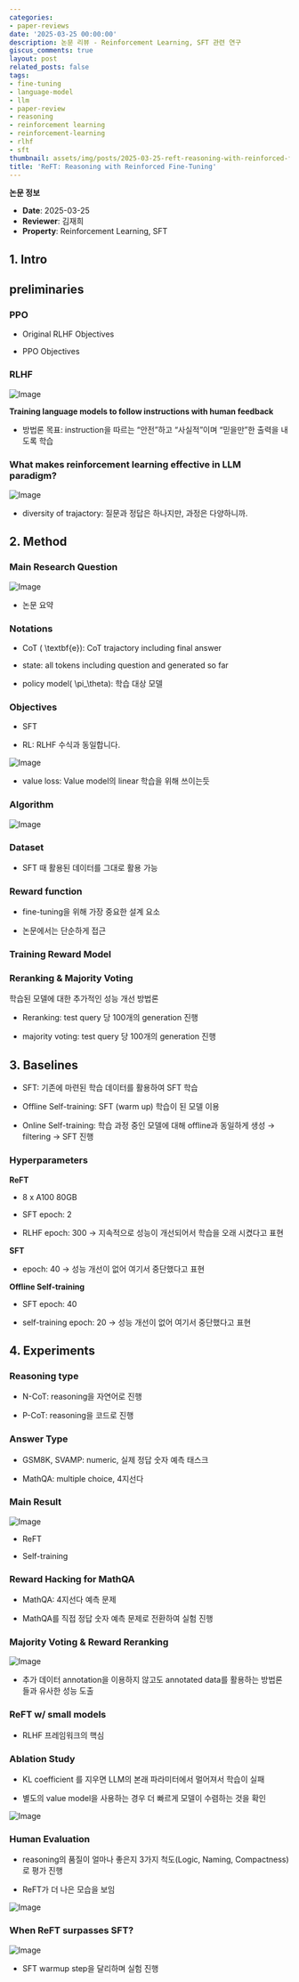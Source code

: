 ```yaml
---
categories:
- paper-reviews
date: '2025-03-25 00:00:00'
description: 논문 리뷰 - Reinforcement Learning, SFT 관련 연구
giscus_comments: true
layout: post
related_posts: false
tags:
- fine-tuning
- language-model
- llm
- paper-review
- reasoning
- reinforcement learning
- reinforcement-learning
- rlhf
- sft
thumbnail: assets/img/posts/2025-03-25-reft-reasoning-with-reinforced-fine-tuning/thumbnail.jpg
title: 'ReFT: Reasoning with Reinforced Fine-Tuning'
---
```


**논문 정보**
- **Date**: 2025-03-25
- **Reviewer**: 김재희
- **Property**: Reinforcement Learning, SFT

## 1. Intro

## preliminaries

### PPO

- Original RLHF Objectives

- PPO Objectives

### RLHF

![Image](https://prod-files-secure.s3.us-west-2.amazonaws.com/3acbc979-3f43-48f4-8683-229c6104ec76/060e8dee-a18a-4202-8058-ddb1e975a4f2/image.png?X-Amz-Algorithm=AWS4-HMAC-SHA256&X-Amz-Content-Sha256=UNSIGNED-PAYLOAD&X-Amz-Credential=ASIAZI2LB46664AO4UGH%2F20250810%2Fus-west-2%2Fs3%2Faws4_request&X-Amz-Date=20250810T113454Z&X-Amz-Expires=3600&X-Amz-Security-Token=IQoJb3JpZ2luX2VjEJv%2F%2F%2F%2F%2F%2F%2F%2F%2F%2FwEaCXVzLXdlc3QtMiJGMEQCIAa6Hmk5lW6u1nuFRVT6jEYJciEdDBMVQe6bkv1ZnRt8AiATH95Y03jEoKe40d6pG8Ef%2FmG1DvX%2FsSHthYXTtJFtfiqIBAjU%2F%2F%2F%2F%2F%2F%2F%2F%2F%2F8BEAAaDDYzNzQyMzE4MzgwNSIM83j72pTknKAq019LKtwDBVVixkTb2wicXpFqEVly8wifNd3kZeL%2F%2BuwojZi0DC8RcCbtvaqdVMbGiaRbUo3wzNf1f7uhfWwvnqSpSvduKGNf0VLRbSRmjsDzXSdZsPkF2SOM%2FW8QFSmyaWTfGEgfuNc5lGYsabV8pHroE2mbVCWtRu5TITHKi6ljgXNHb2%2BjA%2FQcASRZvBFpS12gIbACUbXkCNhM4%2B3a8yfgTp29J6x4g%2BVfW2T%2Fv%2Bp%2FkHrTNL85Z7Ss7XzGHLN5XQSDW3ewE%2Bix9ZrnTlH8CzKOnxLk9lJDd%2FTzBaj15DgkZ%2FyRbRpWS804ekok877qcE77cl%2Fh9sRgTDS6J1dQSJeJ0STl4lX4g1ikGtBq1FaFkRrR5RKwtZMy11jZ%2Bpt2SHFOzUeeWwcl3opShx%2FTGG9Eg9zyw4XhajdxxGbSbJVNGCUksWmWfE5u32U%2FR%2BVaPVC5EouMJ5uS%2Fac1VYaV2vK8qtDXUGeUDhU%2BFJ26iVuLvuJBR30nyBlJNm0SzWgUT0syJWm4xyHgrtk%2FHT%2FkNaHyzA5wXIqdssMTwdBrDaSs8Mf01oBUJAxYTmpf0ikqmmoGECRQ5krTGuf1ckHzOmAXRrMrfIshSdcG%2FXcZLTmkLF%2BdPk5HfB8lDahqlRuQqZgwhf%2FhxAY6pgGIj1nPDbdoqSlG8phjDQkk2xbZkVlSHxGDyj58h%2FEuPlSqUIZ6WeJ%2FhfAtyP0GlR%2FCSiWM0eTxJJbYrkIeo4U4X3hG9pM4PqmYf4fcOd58wQ5ElXwP8yKGBo%2BJ1n4Mo%2F0%2FHBhdktPQYNIZxIISYyC6HxKz4SEiTMkyjFMPMUhSOm3O4GnsCKpQ4zxIWm1tP9msiFTQBbCrL7LiUAHBU3BA70ruhYpI&X-Amz-Signature=f0fcb4eb790f0af337e785e753690f395ec21c270f76d98941d2d30ba10140a8&X-Amz-SignedHeaders=host&x-amz-checksum-mode=ENABLED&x-id=GetObject)

**Training language models to follow instructions with human feedback**

- 방법론 목표: instruction을 따르는 “안전”하고 “사실적”이며 “믿을만”한 출력을 내도록 학습

### What makes reinforcement learning effective in LLM paradigm?

![Image](https://prod-files-secure.s3.us-west-2.amazonaws.com/3acbc979-3f43-48f4-8683-229c6104ec76/956aacac-5991-430e-9089-aba1c0760f9e/image.png?X-Amz-Algorithm=AWS4-HMAC-SHA256&X-Amz-Content-Sha256=UNSIGNED-PAYLOAD&X-Amz-Credential=ASIAZI2LB46664AO4UGH%2F20250810%2Fus-west-2%2Fs3%2Faws4_request&X-Amz-Date=20250810T113454Z&X-Amz-Expires=3600&X-Amz-Security-Token=IQoJb3JpZ2luX2VjEJv%2F%2F%2F%2F%2F%2F%2F%2F%2F%2FwEaCXVzLXdlc3QtMiJGMEQCIAa6Hmk5lW6u1nuFRVT6jEYJciEdDBMVQe6bkv1ZnRt8AiATH95Y03jEoKe40d6pG8Ef%2FmG1DvX%2FsSHthYXTtJFtfiqIBAjU%2F%2F%2F%2F%2F%2F%2F%2F%2F%2F8BEAAaDDYzNzQyMzE4MzgwNSIM83j72pTknKAq019LKtwDBVVixkTb2wicXpFqEVly8wifNd3kZeL%2F%2BuwojZi0DC8RcCbtvaqdVMbGiaRbUo3wzNf1f7uhfWwvnqSpSvduKGNf0VLRbSRmjsDzXSdZsPkF2SOM%2FW8QFSmyaWTfGEgfuNc5lGYsabV8pHroE2mbVCWtRu5TITHKi6ljgXNHb2%2BjA%2FQcASRZvBFpS12gIbACUbXkCNhM4%2B3a8yfgTp29J6x4g%2BVfW2T%2Fv%2Bp%2FkHrTNL85Z7Ss7XzGHLN5XQSDW3ewE%2Bix9ZrnTlH8CzKOnxLk9lJDd%2FTzBaj15DgkZ%2FyRbRpWS804ekok877qcE77cl%2Fh9sRgTDS6J1dQSJeJ0STl4lX4g1ikGtBq1FaFkRrR5RKwtZMy11jZ%2Bpt2SHFOzUeeWwcl3opShx%2FTGG9Eg9zyw4XhajdxxGbSbJVNGCUksWmWfE5u32U%2FR%2BVaPVC5EouMJ5uS%2Fac1VYaV2vK8qtDXUGeUDhU%2BFJ26iVuLvuJBR30nyBlJNm0SzWgUT0syJWm4xyHgrtk%2FHT%2FkNaHyzA5wXIqdssMTwdBrDaSs8Mf01oBUJAxYTmpf0ikqmmoGECRQ5krTGuf1ckHzOmAXRrMrfIshSdcG%2FXcZLTmkLF%2BdPk5HfB8lDahqlRuQqZgwhf%2FhxAY6pgGIj1nPDbdoqSlG8phjDQkk2xbZkVlSHxGDyj58h%2FEuPlSqUIZ6WeJ%2FhfAtyP0GlR%2FCSiWM0eTxJJbYrkIeo4U4X3hG9pM4PqmYf4fcOd58wQ5ElXwP8yKGBo%2BJ1n4Mo%2F0%2FHBhdktPQYNIZxIISYyC6HxKz4SEiTMkyjFMPMUhSOm3O4GnsCKpQ4zxIWm1tP9msiFTQBbCrL7LiUAHBU3BA70ruhYpI&X-Amz-Signature=21366e460a0d581c14ea75ffc75390b554a1a1ba87cb1f4e811d2c6b1e7416ca&X-Amz-SignedHeaders=host&x-amz-checksum-mode=ENABLED&x-id=GetObject)

- diversity of trajactory: 질문과 정답은 하나지만, 과정은 다양하니까.

## 2. Method

### Main Research Question

![Image](https://prod-files-secure.s3.us-west-2.amazonaws.com/3acbc979-3f43-48f4-8683-229c6104ec76/502e6748-e807-4f75-b4e6-b0108a3dc2e9/image.png?X-Amz-Algorithm=AWS4-HMAC-SHA256&X-Amz-Content-Sha256=UNSIGNED-PAYLOAD&X-Amz-Credential=ASIAZI2LB46664AO4UGH%2F20250810%2Fus-west-2%2Fs3%2Faws4_request&X-Amz-Date=20250810T113454Z&X-Amz-Expires=3600&X-Amz-Security-Token=IQoJb3JpZ2luX2VjEJv%2F%2F%2F%2F%2F%2F%2F%2F%2F%2FwEaCXVzLXdlc3QtMiJGMEQCIAa6Hmk5lW6u1nuFRVT6jEYJciEdDBMVQe6bkv1ZnRt8AiATH95Y03jEoKe40d6pG8Ef%2FmG1DvX%2FsSHthYXTtJFtfiqIBAjU%2F%2F%2F%2F%2F%2F%2F%2F%2F%2F8BEAAaDDYzNzQyMzE4MzgwNSIM83j72pTknKAq019LKtwDBVVixkTb2wicXpFqEVly8wifNd3kZeL%2F%2BuwojZi0DC8RcCbtvaqdVMbGiaRbUo3wzNf1f7uhfWwvnqSpSvduKGNf0VLRbSRmjsDzXSdZsPkF2SOM%2FW8QFSmyaWTfGEgfuNc5lGYsabV8pHroE2mbVCWtRu5TITHKi6ljgXNHb2%2BjA%2FQcASRZvBFpS12gIbACUbXkCNhM4%2B3a8yfgTp29J6x4g%2BVfW2T%2Fv%2Bp%2FkHrTNL85Z7Ss7XzGHLN5XQSDW3ewE%2Bix9ZrnTlH8CzKOnxLk9lJDd%2FTzBaj15DgkZ%2FyRbRpWS804ekok877qcE77cl%2Fh9sRgTDS6J1dQSJeJ0STl4lX4g1ikGtBq1FaFkRrR5RKwtZMy11jZ%2Bpt2SHFOzUeeWwcl3opShx%2FTGG9Eg9zyw4XhajdxxGbSbJVNGCUksWmWfE5u32U%2FR%2BVaPVC5EouMJ5uS%2Fac1VYaV2vK8qtDXUGeUDhU%2BFJ26iVuLvuJBR30nyBlJNm0SzWgUT0syJWm4xyHgrtk%2FHT%2FkNaHyzA5wXIqdssMTwdBrDaSs8Mf01oBUJAxYTmpf0ikqmmoGECRQ5krTGuf1ckHzOmAXRrMrfIshSdcG%2FXcZLTmkLF%2BdPk5HfB8lDahqlRuQqZgwhf%2FhxAY6pgGIj1nPDbdoqSlG8phjDQkk2xbZkVlSHxGDyj58h%2FEuPlSqUIZ6WeJ%2FhfAtyP0GlR%2FCSiWM0eTxJJbYrkIeo4U4X3hG9pM4PqmYf4fcOd58wQ5ElXwP8yKGBo%2BJ1n4Mo%2F0%2FHBhdktPQYNIZxIISYyC6HxKz4SEiTMkyjFMPMUhSOm3O4GnsCKpQ4zxIWm1tP9msiFTQBbCrL7LiUAHBU3BA70ruhYpI&X-Amz-Signature=495959e4ee66792fe4b39e662f66793ceb2b47360ef19ef3d78623b89a8222c1&X-Amz-SignedHeaders=host&x-amz-checksum-mode=ENABLED&x-id=GetObject)

- 논문 요약

### Notations

- CoT ( \textbf{e}): CoT trajactory including final answer

- state: all tokens including question and generated so far

- policy model( \pi_\theta): 학습 대상 모델 

### Objectives

- SFT

- RL: RLHF 수식과 동일합니다. 

![Image](https://prod-files-secure.s3.us-west-2.amazonaws.com/3acbc979-3f43-48f4-8683-229c6104ec76/e15dab3c-ae61-406a-a721-60b641ef8b78/image.png?X-Amz-Algorithm=AWS4-HMAC-SHA256&X-Amz-Content-Sha256=UNSIGNED-PAYLOAD&X-Amz-Credential=ASIAZI2LB46664AO4UGH%2F20250810%2Fus-west-2%2Fs3%2Faws4_request&X-Amz-Date=20250810T113454Z&X-Amz-Expires=3600&X-Amz-Security-Token=IQoJb3JpZ2luX2VjEJv%2F%2F%2F%2F%2F%2F%2F%2F%2F%2FwEaCXVzLXdlc3QtMiJGMEQCIAa6Hmk5lW6u1nuFRVT6jEYJciEdDBMVQe6bkv1ZnRt8AiATH95Y03jEoKe40d6pG8Ef%2FmG1DvX%2FsSHthYXTtJFtfiqIBAjU%2F%2F%2F%2F%2F%2F%2F%2F%2F%2F8BEAAaDDYzNzQyMzE4MzgwNSIM83j72pTknKAq019LKtwDBVVixkTb2wicXpFqEVly8wifNd3kZeL%2F%2BuwojZi0DC8RcCbtvaqdVMbGiaRbUo3wzNf1f7uhfWwvnqSpSvduKGNf0VLRbSRmjsDzXSdZsPkF2SOM%2FW8QFSmyaWTfGEgfuNc5lGYsabV8pHroE2mbVCWtRu5TITHKi6ljgXNHb2%2BjA%2FQcASRZvBFpS12gIbACUbXkCNhM4%2B3a8yfgTp29J6x4g%2BVfW2T%2Fv%2Bp%2FkHrTNL85Z7Ss7XzGHLN5XQSDW3ewE%2Bix9ZrnTlH8CzKOnxLk9lJDd%2FTzBaj15DgkZ%2FyRbRpWS804ekok877qcE77cl%2Fh9sRgTDS6J1dQSJeJ0STl4lX4g1ikGtBq1FaFkRrR5RKwtZMy11jZ%2Bpt2SHFOzUeeWwcl3opShx%2FTGG9Eg9zyw4XhajdxxGbSbJVNGCUksWmWfE5u32U%2FR%2BVaPVC5EouMJ5uS%2Fac1VYaV2vK8qtDXUGeUDhU%2BFJ26iVuLvuJBR30nyBlJNm0SzWgUT0syJWm4xyHgrtk%2FHT%2FkNaHyzA5wXIqdssMTwdBrDaSs8Mf01oBUJAxYTmpf0ikqmmoGECRQ5krTGuf1ckHzOmAXRrMrfIshSdcG%2FXcZLTmkLF%2BdPk5HfB8lDahqlRuQqZgwhf%2FhxAY6pgGIj1nPDbdoqSlG8phjDQkk2xbZkVlSHxGDyj58h%2FEuPlSqUIZ6WeJ%2FhfAtyP0GlR%2FCSiWM0eTxJJbYrkIeo4U4X3hG9pM4PqmYf4fcOd58wQ5ElXwP8yKGBo%2BJ1n4Mo%2F0%2FHBhdktPQYNIZxIISYyC6HxKz4SEiTMkyjFMPMUhSOm3O4GnsCKpQ4zxIWm1tP9msiFTQBbCrL7LiUAHBU3BA70ruhYpI&X-Amz-Signature=361ffcdc854ddf133d9f815512a5a3c17b1269b760b16bec486f96486794ee63&X-Amz-SignedHeaders=host&x-amz-checksum-mode=ENABLED&x-id=GetObject)

- value loss: Value model의 linear 학습을 위해 쓰이는듯

### Algorithm

![Image](https://prod-files-secure.s3.us-west-2.amazonaws.com/3acbc979-3f43-48f4-8683-229c6104ec76/be5ca694-aab6-43d5-9772-95b44b2d5520/image.png?X-Amz-Algorithm=AWS4-HMAC-SHA256&X-Amz-Content-Sha256=UNSIGNED-PAYLOAD&X-Amz-Credential=ASIAZI2LB46664AO4UGH%2F20250810%2Fus-west-2%2Fs3%2Faws4_request&X-Amz-Date=20250810T113454Z&X-Amz-Expires=3600&X-Amz-Security-Token=IQoJb3JpZ2luX2VjEJv%2F%2F%2F%2F%2F%2F%2F%2F%2F%2FwEaCXVzLXdlc3QtMiJGMEQCIAa6Hmk5lW6u1nuFRVT6jEYJciEdDBMVQe6bkv1ZnRt8AiATH95Y03jEoKe40d6pG8Ef%2FmG1DvX%2FsSHthYXTtJFtfiqIBAjU%2F%2F%2F%2F%2F%2F%2F%2F%2F%2F8BEAAaDDYzNzQyMzE4MzgwNSIM83j72pTknKAq019LKtwDBVVixkTb2wicXpFqEVly8wifNd3kZeL%2F%2BuwojZi0DC8RcCbtvaqdVMbGiaRbUo3wzNf1f7uhfWwvnqSpSvduKGNf0VLRbSRmjsDzXSdZsPkF2SOM%2FW8QFSmyaWTfGEgfuNc5lGYsabV8pHroE2mbVCWtRu5TITHKi6ljgXNHb2%2BjA%2FQcASRZvBFpS12gIbACUbXkCNhM4%2B3a8yfgTp29J6x4g%2BVfW2T%2Fv%2Bp%2FkHrTNL85Z7Ss7XzGHLN5XQSDW3ewE%2Bix9ZrnTlH8CzKOnxLk9lJDd%2FTzBaj15DgkZ%2FyRbRpWS804ekok877qcE77cl%2Fh9sRgTDS6J1dQSJeJ0STl4lX4g1ikGtBq1FaFkRrR5RKwtZMy11jZ%2Bpt2SHFOzUeeWwcl3opShx%2FTGG9Eg9zyw4XhajdxxGbSbJVNGCUksWmWfE5u32U%2FR%2BVaPVC5EouMJ5uS%2Fac1VYaV2vK8qtDXUGeUDhU%2BFJ26iVuLvuJBR30nyBlJNm0SzWgUT0syJWm4xyHgrtk%2FHT%2FkNaHyzA5wXIqdssMTwdBrDaSs8Mf01oBUJAxYTmpf0ikqmmoGECRQ5krTGuf1ckHzOmAXRrMrfIshSdcG%2FXcZLTmkLF%2BdPk5HfB8lDahqlRuQqZgwhf%2FhxAY6pgGIj1nPDbdoqSlG8phjDQkk2xbZkVlSHxGDyj58h%2FEuPlSqUIZ6WeJ%2FhfAtyP0GlR%2FCSiWM0eTxJJbYrkIeo4U4X3hG9pM4PqmYf4fcOd58wQ5ElXwP8yKGBo%2BJ1n4Mo%2F0%2FHBhdktPQYNIZxIISYyC6HxKz4SEiTMkyjFMPMUhSOm3O4GnsCKpQ4zxIWm1tP9msiFTQBbCrL7LiUAHBU3BA70ruhYpI&X-Amz-Signature=afb055038793289118ef46a18b3089f61579d3b0991199bee6b2ad85ea0beb2b&X-Amz-SignedHeaders=host&x-amz-checksum-mode=ENABLED&x-id=GetObject)

### Dataset

- SFT 때 활용된 데이터를 그대로 활용 가능

### Reward function

- fine-tuning을 위해 가장 중요한 설계 요소

- 논문에서는 단순하게 접근

### Training Reward Model 

### Reranking & Majority Voting

학습된 모델에 대한 추가적인 성능 개선 방법론

- Reranking: test query 당 100개의 generation 진행

- majority voting: test query 당 100개의 generation 진행

## 3. Baselines

- SFT: 기존에 마련된 학습 데이터를 활용하여 SFT 학습

- Offline Self-training: SFT (warm up) 학습이 된 모델 이용

- Online Self-training: 학습 과정 중인 모델에 대해 offline과 동일하게 생성 → filtering → SFT 진행

### Hyperparameters

**ReFT**

- 8 x A100 80GB

- SFT epoch: 2

- RLHF epoch: 300 → 지속적으로 성능이 개선되어서 학습을 오래 시켰다고 표현

**SFT**

- epoch: 40 → 성능 개선이 없어 여기서 중단했다고 표현

**Offline Self-training**

- SFT epoch: 40

- self-training epoch: 20 → 성능 개선이 없어 여기서 중단했다고 표현

## 4. Experiments

### Reasoning type

- N-CoT: reasoning을 자연어로 진행

- P-CoT: reasoning을 코드로 진행

### Answer Type

- GSM8K, SVAMP: numeric, 실제 정답 숫자 예측 태스크

- MathQA: multiple choice, 4지선다

### Main Result

![Image](https://prod-files-secure.s3.us-west-2.amazonaws.com/3acbc979-3f43-48f4-8683-229c6104ec76/c06f72c1-729b-4ba0-87ba-a62a0cd3ac6a/image.png?X-Amz-Algorithm=AWS4-HMAC-SHA256&X-Amz-Content-Sha256=UNSIGNED-PAYLOAD&X-Amz-Credential=ASIAZI2LB46664AO4UGH%2F20250810%2Fus-west-2%2Fs3%2Faws4_request&X-Amz-Date=20250810T113454Z&X-Amz-Expires=3600&X-Amz-Security-Token=IQoJb3JpZ2luX2VjEJv%2F%2F%2F%2F%2F%2F%2F%2F%2F%2FwEaCXVzLXdlc3QtMiJGMEQCIAa6Hmk5lW6u1nuFRVT6jEYJciEdDBMVQe6bkv1ZnRt8AiATH95Y03jEoKe40d6pG8Ef%2FmG1DvX%2FsSHthYXTtJFtfiqIBAjU%2F%2F%2F%2F%2F%2F%2F%2F%2F%2F8BEAAaDDYzNzQyMzE4MzgwNSIM83j72pTknKAq019LKtwDBVVixkTb2wicXpFqEVly8wifNd3kZeL%2F%2BuwojZi0DC8RcCbtvaqdVMbGiaRbUo3wzNf1f7uhfWwvnqSpSvduKGNf0VLRbSRmjsDzXSdZsPkF2SOM%2FW8QFSmyaWTfGEgfuNc5lGYsabV8pHroE2mbVCWtRu5TITHKi6ljgXNHb2%2BjA%2FQcASRZvBFpS12gIbACUbXkCNhM4%2B3a8yfgTp29J6x4g%2BVfW2T%2Fv%2Bp%2FkHrTNL85Z7Ss7XzGHLN5XQSDW3ewE%2Bix9ZrnTlH8CzKOnxLk9lJDd%2FTzBaj15DgkZ%2FyRbRpWS804ekok877qcE77cl%2Fh9sRgTDS6J1dQSJeJ0STl4lX4g1ikGtBq1FaFkRrR5RKwtZMy11jZ%2Bpt2SHFOzUeeWwcl3opShx%2FTGG9Eg9zyw4XhajdxxGbSbJVNGCUksWmWfE5u32U%2FR%2BVaPVC5EouMJ5uS%2Fac1VYaV2vK8qtDXUGeUDhU%2BFJ26iVuLvuJBR30nyBlJNm0SzWgUT0syJWm4xyHgrtk%2FHT%2FkNaHyzA5wXIqdssMTwdBrDaSs8Mf01oBUJAxYTmpf0ikqmmoGECRQ5krTGuf1ckHzOmAXRrMrfIshSdcG%2FXcZLTmkLF%2BdPk5HfB8lDahqlRuQqZgwhf%2FhxAY6pgGIj1nPDbdoqSlG8phjDQkk2xbZkVlSHxGDyj58h%2FEuPlSqUIZ6WeJ%2FhfAtyP0GlR%2FCSiWM0eTxJJbYrkIeo4U4X3hG9pM4PqmYf4fcOd58wQ5ElXwP8yKGBo%2BJ1n4Mo%2F0%2FHBhdktPQYNIZxIISYyC6HxKz4SEiTMkyjFMPMUhSOm3O4GnsCKpQ4zxIWm1tP9msiFTQBbCrL7LiUAHBU3BA70ruhYpI&X-Amz-Signature=af6e6e0ccc35e231c1de041c310a91bbd42001f551b6556b24ef02bfac91cfa1&X-Amz-SignedHeaders=host&x-amz-checksum-mode=ENABLED&x-id=GetObject)

- ReFT

- Self-training

### Reward Hacking for MathQA

- MathQA: 4지선다 예측 문제

- MathQA를 직접 정답 숫자 예측 문제로 전환하여 실험 진행

### Majority Voting & Reward Reranking

![Image](https://prod-files-secure.s3.us-west-2.amazonaws.com/3acbc979-3f43-48f4-8683-229c6104ec76/ed09568f-0f0d-4972-90c4-1067be52b865/image.png?X-Amz-Algorithm=AWS4-HMAC-SHA256&X-Amz-Content-Sha256=UNSIGNED-PAYLOAD&X-Amz-Credential=ASIAZI2LB46664AO4UGH%2F20250810%2Fus-west-2%2Fs3%2Faws4_request&X-Amz-Date=20250810T113455Z&X-Amz-Expires=3600&X-Amz-Security-Token=IQoJb3JpZ2luX2VjEJv%2F%2F%2F%2F%2F%2F%2F%2F%2F%2FwEaCXVzLXdlc3QtMiJGMEQCIAa6Hmk5lW6u1nuFRVT6jEYJciEdDBMVQe6bkv1ZnRt8AiATH95Y03jEoKe40d6pG8Ef%2FmG1DvX%2FsSHthYXTtJFtfiqIBAjU%2F%2F%2F%2F%2F%2F%2F%2F%2F%2F8BEAAaDDYzNzQyMzE4MzgwNSIM83j72pTknKAq019LKtwDBVVixkTb2wicXpFqEVly8wifNd3kZeL%2F%2BuwojZi0DC8RcCbtvaqdVMbGiaRbUo3wzNf1f7uhfWwvnqSpSvduKGNf0VLRbSRmjsDzXSdZsPkF2SOM%2FW8QFSmyaWTfGEgfuNc5lGYsabV8pHroE2mbVCWtRu5TITHKi6ljgXNHb2%2BjA%2FQcASRZvBFpS12gIbACUbXkCNhM4%2B3a8yfgTp29J6x4g%2BVfW2T%2Fv%2Bp%2FkHrTNL85Z7Ss7XzGHLN5XQSDW3ewE%2Bix9ZrnTlH8CzKOnxLk9lJDd%2FTzBaj15DgkZ%2FyRbRpWS804ekok877qcE77cl%2Fh9sRgTDS6J1dQSJeJ0STl4lX4g1ikGtBq1FaFkRrR5RKwtZMy11jZ%2Bpt2SHFOzUeeWwcl3opShx%2FTGG9Eg9zyw4XhajdxxGbSbJVNGCUksWmWfE5u32U%2FR%2BVaPVC5EouMJ5uS%2Fac1VYaV2vK8qtDXUGeUDhU%2BFJ26iVuLvuJBR30nyBlJNm0SzWgUT0syJWm4xyHgrtk%2FHT%2FkNaHyzA5wXIqdssMTwdBrDaSs8Mf01oBUJAxYTmpf0ikqmmoGECRQ5krTGuf1ckHzOmAXRrMrfIshSdcG%2FXcZLTmkLF%2BdPk5HfB8lDahqlRuQqZgwhf%2FhxAY6pgGIj1nPDbdoqSlG8phjDQkk2xbZkVlSHxGDyj58h%2FEuPlSqUIZ6WeJ%2FhfAtyP0GlR%2FCSiWM0eTxJJbYrkIeo4U4X3hG9pM4PqmYf4fcOd58wQ5ElXwP8yKGBo%2BJ1n4Mo%2F0%2FHBhdktPQYNIZxIISYyC6HxKz4SEiTMkyjFMPMUhSOm3O4GnsCKpQ4zxIWm1tP9msiFTQBbCrL7LiUAHBU3BA70ruhYpI&X-Amz-Signature=ba55ef508b75b2e7b1a5704315fc16ab8cdb9d66a54bfe92ee8a6b0d958654ca&X-Amz-SignedHeaders=host&x-amz-checksum-mode=ENABLED&x-id=GetObject)

- 추가 데이터 annotation을 이용하지 않고도 annotated data를 활용하는 방법론들과 유사한 성능 도출

### ReFT w/ small models

- RLHF 프레임워크의 핵심

### Ablation Study

- KL coefficient 를 지우면 LLM의 본래 파라미터에서 멀어져서 학습이 실패

- 별도의 value model을 사용하는 경우 더 빠르게 모델이 수렴하는 것을 확인

![Image](https://prod-files-secure.s3.us-west-2.amazonaws.com/3acbc979-3f43-48f4-8683-229c6104ec76/61ee2fe7-0318-40a2-963e-f54cfdce1310/image.png?X-Amz-Algorithm=AWS4-HMAC-SHA256&X-Amz-Content-Sha256=UNSIGNED-PAYLOAD&X-Amz-Credential=ASIAZI2LB46664AO4UGH%2F20250810%2Fus-west-2%2Fs3%2Faws4_request&X-Amz-Date=20250810T113455Z&X-Amz-Expires=3600&X-Amz-Security-Token=IQoJb3JpZ2luX2VjEJv%2F%2F%2F%2F%2F%2F%2F%2F%2F%2FwEaCXVzLXdlc3QtMiJGMEQCIAa6Hmk5lW6u1nuFRVT6jEYJciEdDBMVQe6bkv1ZnRt8AiATH95Y03jEoKe40d6pG8Ef%2FmG1DvX%2FsSHthYXTtJFtfiqIBAjU%2F%2F%2F%2F%2F%2F%2F%2F%2F%2F8BEAAaDDYzNzQyMzE4MzgwNSIM83j72pTknKAq019LKtwDBVVixkTb2wicXpFqEVly8wifNd3kZeL%2F%2BuwojZi0DC8RcCbtvaqdVMbGiaRbUo3wzNf1f7uhfWwvnqSpSvduKGNf0VLRbSRmjsDzXSdZsPkF2SOM%2FW8QFSmyaWTfGEgfuNc5lGYsabV8pHroE2mbVCWtRu5TITHKi6ljgXNHb2%2BjA%2FQcASRZvBFpS12gIbACUbXkCNhM4%2B3a8yfgTp29J6x4g%2BVfW2T%2Fv%2Bp%2FkHrTNL85Z7Ss7XzGHLN5XQSDW3ewE%2Bix9ZrnTlH8CzKOnxLk9lJDd%2FTzBaj15DgkZ%2FyRbRpWS804ekok877qcE77cl%2Fh9sRgTDS6J1dQSJeJ0STl4lX4g1ikGtBq1FaFkRrR5RKwtZMy11jZ%2Bpt2SHFOzUeeWwcl3opShx%2FTGG9Eg9zyw4XhajdxxGbSbJVNGCUksWmWfE5u32U%2FR%2BVaPVC5EouMJ5uS%2Fac1VYaV2vK8qtDXUGeUDhU%2BFJ26iVuLvuJBR30nyBlJNm0SzWgUT0syJWm4xyHgrtk%2FHT%2FkNaHyzA5wXIqdssMTwdBrDaSs8Mf01oBUJAxYTmpf0ikqmmoGECRQ5krTGuf1ckHzOmAXRrMrfIshSdcG%2FXcZLTmkLF%2BdPk5HfB8lDahqlRuQqZgwhf%2FhxAY6pgGIj1nPDbdoqSlG8phjDQkk2xbZkVlSHxGDyj58h%2FEuPlSqUIZ6WeJ%2FhfAtyP0GlR%2FCSiWM0eTxJJbYrkIeo4U4X3hG9pM4PqmYf4fcOd58wQ5ElXwP8yKGBo%2BJ1n4Mo%2F0%2FHBhdktPQYNIZxIISYyC6HxKz4SEiTMkyjFMPMUhSOm3O4GnsCKpQ4zxIWm1tP9msiFTQBbCrL7LiUAHBU3BA70ruhYpI&X-Amz-Signature=c6357240a439f0754afdded20d4a809a0c6b90fe93bdab33f65606891ee73a9e&X-Amz-SignedHeaders=host&x-amz-checksum-mode=ENABLED&x-id=GetObject)

### Human Evaluation

- reasoning의 품질이 얼마나 좋은지 3가지 척도(Logic, Naming, Compactness)로 평가 진행

- ReFT가 더 나은 모습을 보임

![Image](https://prod-files-secure.s3.us-west-2.amazonaws.com/3acbc979-3f43-48f4-8683-229c6104ec76/ef6ee6e0-7b09-4e85-84d4-d31bb7922830/image.png?X-Amz-Algorithm=AWS4-HMAC-SHA256&X-Amz-Content-Sha256=UNSIGNED-PAYLOAD&X-Amz-Credential=ASIAZI2LB46664AO4UGH%2F20250810%2Fus-west-2%2Fs3%2Faws4_request&X-Amz-Date=20250810T113455Z&X-Amz-Expires=3600&X-Amz-Security-Token=IQoJb3JpZ2luX2VjEJv%2F%2F%2F%2F%2F%2F%2F%2F%2F%2FwEaCXVzLXdlc3QtMiJGMEQCIAa6Hmk5lW6u1nuFRVT6jEYJciEdDBMVQe6bkv1ZnRt8AiATH95Y03jEoKe40d6pG8Ef%2FmG1DvX%2FsSHthYXTtJFtfiqIBAjU%2F%2F%2F%2F%2F%2F%2F%2F%2F%2F8BEAAaDDYzNzQyMzE4MzgwNSIM83j72pTknKAq019LKtwDBVVixkTb2wicXpFqEVly8wifNd3kZeL%2F%2BuwojZi0DC8RcCbtvaqdVMbGiaRbUo3wzNf1f7uhfWwvnqSpSvduKGNf0VLRbSRmjsDzXSdZsPkF2SOM%2FW8QFSmyaWTfGEgfuNc5lGYsabV8pHroE2mbVCWtRu5TITHKi6ljgXNHb2%2BjA%2FQcASRZvBFpS12gIbACUbXkCNhM4%2B3a8yfgTp29J6x4g%2BVfW2T%2Fv%2Bp%2FkHrTNL85Z7Ss7XzGHLN5XQSDW3ewE%2Bix9ZrnTlH8CzKOnxLk9lJDd%2FTzBaj15DgkZ%2FyRbRpWS804ekok877qcE77cl%2Fh9sRgTDS6J1dQSJeJ0STl4lX4g1ikGtBq1FaFkRrR5RKwtZMy11jZ%2Bpt2SHFOzUeeWwcl3opShx%2FTGG9Eg9zyw4XhajdxxGbSbJVNGCUksWmWfE5u32U%2FR%2BVaPVC5EouMJ5uS%2Fac1VYaV2vK8qtDXUGeUDhU%2BFJ26iVuLvuJBR30nyBlJNm0SzWgUT0syJWm4xyHgrtk%2FHT%2FkNaHyzA5wXIqdssMTwdBrDaSs8Mf01oBUJAxYTmpf0ikqmmoGECRQ5krTGuf1ckHzOmAXRrMrfIshSdcG%2FXcZLTmkLF%2BdPk5HfB8lDahqlRuQqZgwhf%2FhxAY6pgGIj1nPDbdoqSlG8phjDQkk2xbZkVlSHxGDyj58h%2FEuPlSqUIZ6WeJ%2FhfAtyP0GlR%2FCSiWM0eTxJJbYrkIeo4U4X3hG9pM4PqmYf4fcOd58wQ5ElXwP8yKGBo%2BJ1n4Mo%2F0%2FHBhdktPQYNIZxIISYyC6HxKz4SEiTMkyjFMPMUhSOm3O4GnsCKpQ4zxIWm1tP9msiFTQBbCrL7LiUAHBU3BA70ruhYpI&X-Amz-Signature=06a3f5bafbce6005da01aaf247a6cba92e95ca49beb797042eb682f37e9011ff&X-Amz-SignedHeaders=host&x-amz-checksum-mode=ENABLED&x-id=GetObject)

### When ReFT surpasses SFT?

![Image](https://prod-files-secure.s3.us-west-2.amazonaws.com/3acbc979-3f43-48f4-8683-229c6104ec76/15f43899-d30a-419c-bcd7-ebb198eb6a72/image.png?X-Amz-Algorithm=AWS4-HMAC-SHA256&X-Amz-Content-Sha256=UNSIGNED-PAYLOAD&X-Amz-Credential=ASIAZI2LB46664AO4UGH%2F20250810%2Fus-west-2%2Fs3%2Faws4_request&X-Amz-Date=20250810T113455Z&X-Amz-Expires=3600&X-Amz-Security-Token=IQoJb3JpZ2luX2VjEJv%2F%2F%2F%2F%2F%2F%2F%2F%2F%2FwEaCXVzLXdlc3QtMiJGMEQCIAa6Hmk5lW6u1nuFRVT6jEYJciEdDBMVQe6bkv1ZnRt8AiATH95Y03jEoKe40d6pG8Ef%2FmG1DvX%2FsSHthYXTtJFtfiqIBAjU%2F%2F%2F%2F%2F%2F%2F%2F%2F%2F8BEAAaDDYzNzQyMzE4MzgwNSIM83j72pTknKAq019LKtwDBVVixkTb2wicXpFqEVly8wifNd3kZeL%2F%2BuwojZi0DC8RcCbtvaqdVMbGiaRbUo3wzNf1f7uhfWwvnqSpSvduKGNf0VLRbSRmjsDzXSdZsPkF2SOM%2FW8QFSmyaWTfGEgfuNc5lGYsabV8pHroE2mbVCWtRu5TITHKi6ljgXNHb2%2BjA%2FQcASRZvBFpS12gIbACUbXkCNhM4%2B3a8yfgTp29J6x4g%2BVfW2T%2Fv%2Bp%2FkHrTNL85Z7Ss7XzGHLN5XQSDW3ewE%2Bix9ZrnTlH8CzKOnxLk9lJDd%2FTzBaj15DgkZ%2FyRbRpWS804ekok877qcE77cl%2Fh9sRgTDS6J1dQSJeJ0STl4lX4g1ikGtBq1FaFkRrR5RKwtZMy11jZ%2Bpt2SHFOzUeeWwcl3opShx%2FTGG9Eg9zyw4XhajdxxGbSbJVNGCUksWmWfE5u32U%2FR%2BVaPVC5EouMJ5uS%2Fac1VYaV2vK8qtDXUGeUDhU%2BFJ26iVuLvuJBR30nyBlJNm0SzWgUT0syJWm4xyHgrtk%2FHT%2FkNaHyzA5wXIqdssMTwdBrDaSs8Mf01oBUJAxYTmpf0ikqmmoGECRQ5krTGuf1ckHzOmAXRrMrfIshSdcG%2FXcZLTmkLF%2BdPk5HfB8lDahqlRuQqZgwhf%2FhxAY6pgGIj1nPDbdoqSlG8phjDQkk2xbZkVlSHxGDyj58h%2FEuPlSqUIZ6WeJ%2FhfAtyP0GlR%2FCSiWM0eTxJJbYrkIeo4U4X3hG9pM4PqmYf4fcOd58wQ5ElXwP8yKGBo%2BJ1n4Mo%2F0%2FHBhdktPQYNIZxIISYyC6HxKz4SEiTMkyjFMPMUhSOm3O4GnsCKpQ4zxIWm1tP9msiFTQBbCrL7LiUAHBU3BA70ruhYpI&X-Amz-Signature=a4e3c924de2d4a8bce0aedabd07491651e09763806b1f25de02ce9320b78c8ea&X-Amz-SignedHeaders=host&x-amz-checksum-mode=ENABLED&x-id=GetObject)

- SFT warmup step을 달리하며 실험 진행 
